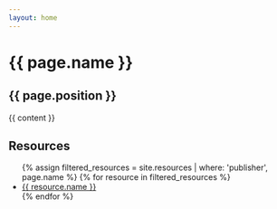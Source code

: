 ```yaml
---
layout: home
---
```


<h1>{{ page.name }}</h1>
<h2>{{ page.position }}</h2>

{{ content }}


<h2>Resources</h2>
<ul>
  {% assign filtered_resources = site.resources | where: 'publisher', page.name %}
  {% for resource in filtered_resources %}
    <li><a href="{{ resource.url }}">{{ resource.name }}</a></li>
  {% endfor %}
</ul>